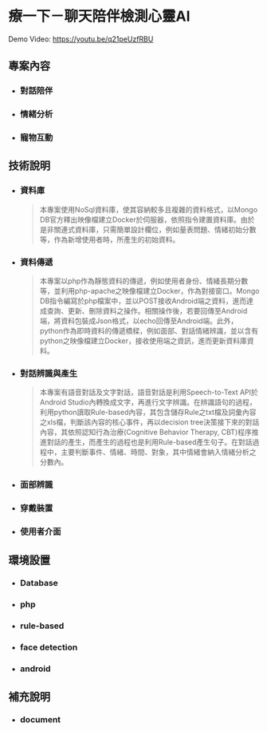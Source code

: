 # 療一下－聊天陪伴檢測心靈AI

Demo Video: https://youtu.be/q21peUzfRBU

專案內容
----
* ### 對話陪伴
* ### 情緒分析
* ### 寵物互動

技術說明
----
* ### 資料庫
  >本專案使用NoSql資料庫，使其容納較多且複雜的資料格式，以Mongo DB官方釋出映像檔建立Docker於伺服器，依照指令建置資料庫。由於是非關連式資料庫，只需簡單設計欄位，例如量表問題、情緒初始分數等，作為新增使用者時，所產生的初始資料。

* ### 資料傳遞
  >本專案以php作為靜態資料的傳遞，例如使用者身份、情緒長期分數等，並利用php-apache之映像檔建立Docker，作為對接窗口。Mongo DB指令編寫於php檔案中，並以POST接收Android端之資料，進而達成查詢、更新、刪除資料之操作。相關操作後，若要回傳至Android端，將資料包裝成Json格式，以echo回傳至Android端。此外，python作為即時資料的傳遞橋樑，例如面部、對話情緒辨識，並以含有python之映像檔建立Docker，接收使用端之資訊，進而更新資料庫資料。

* ### 對話辨識與產生
  >本專案有語音對話及文字對話，語音對話是利用Speech-to-Text API於Android Studio內轉換成文字，再進行文字辨識。在辨識語句的過程，利用python讀取Rule-based內容，其包含儲存Rule之txt檔及詞彙內容之xls檔，判斷該內容的核心事件，再以decision tree決策接下來的對話內容，其依照認知行為治療(Cognitive Behavior Therapy, CBT)程序推進對話的產生，而產生的過程也是利用Rule-based產生句子。在對話過程中，主要判斷事件、情緒、時間、對象，其中情緒會納入情緒分析之分數內。

* ### 面部辨識

* ### 穿戴裝置
* ### 使用者介面

環境設置
----
* ### Database
* ### php
* ### rule-based
* ### face detection
* ### android

補充說明
----
* ### document
